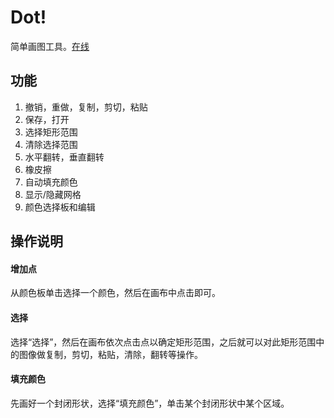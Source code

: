 # Dot!
简单画图工具。[在线](https://hulang1024.github.io/games/web/dot/)

## 功能
1. 撤销，重做，复制，剪切，粘贴
2. 保存，打开
3. 选择矩形范围
4. 清除选择范围
5. 水平翻转，垂直翻转
6. 橡皮擦
7. 自动填充颜色
8. 显示/隐藏网格
9. 颜色选择板和编辑



## 操作说明
#### 增加点
从颜色板单击选择一个颜色，然后在画布中点击即可。
#### 选择
选择“选择”，然后在画布依次点击点以确定矩形范围，之后就可以对此矩形范围中的图像做复制，剪切，粘贴，清除，翻转等操作。
#### 填充颜色
先画好一个封闭形状，选择“填充颜色”，单击某个封闭形状中某个区域。
